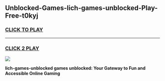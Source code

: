 
## Unblocked-Games-lich-games-unblocked-Play-Free-t0kyj
<h3>
<a href="https://premium76.site?title=lich-games-unblocked&ref=23A">CLICK TO PLAY</a></h3>
<hr>

<h3>
<a href="https://premium76.site?title=lich-games-unblocked&ref=23A">CLICK 2 PLAY</a>
  
</h3>

<a href="https://premium76.site?title=lich-games-unblocked&ref=23A"><img src="https://clearcache.store/games.png"></a>


**lich-games-unblocked games unblocked: Your Gateway to Fun and Accessible Online Gaming**
